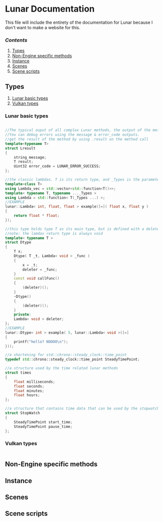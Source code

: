 # Lunar Documentation

This file will include the entirety of the documentation for Lunar because I don't want to make a website for this.

### *Contents*

1. [Types](#types)
2. [Non-Engine specific methods](#non-engine-specific-methods)
3. [Instance](#lunar-instance)
4. [Scenes](#scenes)
5. [Scene scripts](#scene-scripts)


## Types
1. [Lunar basic types](#lunar-basic-types)
2. [Vulkan types](#vulkan-types)

### Lunar basic types
```c++

//The typical ouput of all complex Lunar methods, the output of the method is stored in result.
//You can debug errors using the message & error_code outputs.
//get the result of the method by using .result on the method call
template<typename T>
struct Lresult
{
    string message;
    T result;
    Uint32 error_code = LUNAR_ERROR_SUCCESS;
};

//the classic lambdas. T is its return type, and _Types is the parameter types
template<class T>
using Lambda_vec = std::vector<std::function<T()>>;
template< typename T, typename ..._Types >
using Lambda = std::function< T(_Types ...) >;
//EXAMPLE
lunar::Lambda< int, float, float > example([=]( float x, float y )
{
    return float * float;
});

//this type holds type T as its main type, but is defined with a deleter Lambda. the lambda gets called when its deleter is called, or when callFunc() is called
//note: the lamdas return type is always void
template< typename T >
struct Dtype
{
    T x;
    Dtype( T _t, Lambda< void > _func )
    {
        x = _t;
        deleter = _func;
    }
    const void callFunc()
    {
        (deleter)();
    }
    ~Dtype()
    {
        (deleter)();
    }
    private:
    Lambda< void > deleter;
};
//EXAMPLE
lunar::Dtype< int > example( 5, lunar::Lambda< void >([=]
{
    printf("hello? NOOOO\n"); 
}));

//a shortening for std::chrono::steady_clock::time_point
typedef std::chrono::steady_clock::time_point SteadyTimePoint;

//a structure used by the time related lunar methods
struct times
{
    float milliseconds;
    float seconds;
    float minutes;
    float hours;
};

//a structure that contains time data that can be used by the stopwatch methods to keep track of time
struct StopWatch
{
    SteadyTimePoint start_time;
    SteadyTimePoint pause_time;
};

```

### Vulkan types

```c++


```

## Non-Engine specific methods

## Instance

## Scenes

## Scene scripts
